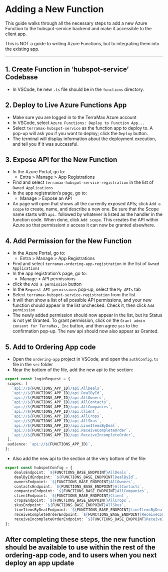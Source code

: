 # Adding a New Function


<!-- To regenerate the Markdown version of this file, enter in the terminal:
    quarto render docs/how-to/add-new-function.qmd 
-->

This guide walks through all the necessary steps to add a new Azure
Function to the hubspot-service backend and make it accessible to the
client app.

This is NOT a guide to writing Azure Functions, but to integrating them
into the existing app.

------------------------------------------------------------------------

## 1. Create Function in ‘hubspot-service’ Codebase

- In VSCode, he new `.ts` file should be in the `functions` directory.

## 2. Deploy to Live Azure Functions App

- Make sure you are logged in to the TerraMax Azure account
- In VSCode, select `Azure Functions: Deploy to Function App...`
- Select `terramax-hubspot-service` as the function app to deploy to. A
  pop-up will ask you if you want to deploy; click the `Deploy` button.
- The terminal will display information about the deployment execution,
  and tell you if it was successful.

## 3. Expose API for the New Function

- In the Azure Portal, go to:
  - Entra \> Manage \> App Registrations
- Find and select `terramax-hubspot-service-registration` in the list of
  `Owned Applications`
- In the app registration’s page, go to:
  - Manage \> Expose an API
- An page will open that shows all the currently exposed APIs; click
  `Add a scope` to create, name, and describe a new one. Be sure that
  the Scope name starts with `api.` followed by whatever is listed as
  the handler in the function code. When done, click `Add scope`. This
  creates the API within Azure so that permissiont o access it can now
  be granted elsewhere.

## 4. Add Permission for the New Function

- In the Azure Portal, go to:
  - Entra \> Manage \> App Registrations
- Find and select `terramax-ordering-app-registration` in the list of
  `Owned Applications`
- In the app registration’s page, go to:
  - Manage \> API permissions
- click the `Add a permission` button
- In the `Request API permissions` pop-up, select the `My APIs` tab
- Select `terramax-hubspot-service-registration` from the list
- It will then show a list of all possible API permissions, and your new
  function should appear in the list unchecked. Check it, then click
  `Add permission`
- The newly added permission should now appear in the list, but its
  Status is not yet Granted. To grant permission, click on the
  `Grant admin consent for TerraMax, Inc` button, and then agree `yes`
  to the confirmation pop-up. The new api should now also appear as
  Granted.

## 5. Add to Ordering App code

- Open the `ordering-app` project in VSCode, and open the
  `authConfig.ts` file in the `src` folder
- Near the bottom of the file, add the new api to the section:

``` ts
export const loginRequest = {
 scopes: [
   `api://${FUNCTIONS_APP_ID}/api.AllDeals`,
   `api://${FUNCTIONS_APP_ID}/api.DealById`,
   `api://${FUNCTIONS_APP_ID}/api.AllOwners`,
   `api://${FUNCTIONS_APP_ID}/api.AllContacts`,
   `api://${FUNCTIONS_APP_ID}/api.AllCompanies`,
   `api://${FUNCTIONS_APP_ID}/api.Client`,
   `api://${FUNCTIONS_APP_ID}/api.AllCrops`,
   `api://${FUNCTIONS_APP_ID}/api.AllSkus`,
   `api://${FUNCTIONS_APP_ID}/api.LineItemsByDeal`,
   `api://${FUNCTIONS_APP_ID}/api.ReceiveCompleteOrder`,
   `api://${FUNCTIONS_APP_ID}/api.ReceiveIncompleteOrder`,
 ],
 audience: `api://${FUNCTIONS_APP_ID}`,
};
```

- Also add the new api to the section at the very bottom of the file:

``` ts
export const hubspotConfig = {
    dealsEndpoint: `${FUNCTIONS_BASE_ENDPOINT}AllDeals`,
    dealByIdEndpoint: `${FUNCTIONS_BASE_ENDPOINT}DealById`,
    ownersEndpoint: `${FUNCTIONS_BASE_ENDPOINT}AllOwners`,
    contactsEndpoint: `${FUNCTIONS_BASE_ENDPOINT}AllContacts`,
    companiesEndpoint: `${FUNCTIONS_BASE_ENDPOINT}AllCompanies`,
    clientEndpoint: `${FUNCTIONS_BASE_ENDPOINT}Client`,
    cropsEndpoint: `${FUNCTIONS_BASE_ENDPOINT}AllCrops`,
    skusEndpoint: `${FUNCTIONS_BASE_ENDPOINT}AllSkus`,
    lineItemsByDealEndpoint: `${FUNCTIONS_BASE_ENDPOINT}LineItemsByDeal`,
    receiveCompleteOrderEndpoint: `${FUNCTIONS_BASE_ENDPOINT}ReceiveCompleteOrder`,
    receiveIncompleteOrderEndpoint: `${FUNCTIONS_BASE_ENDPOINT}ReceiveIncompleteOrder`,
};
```

## After completing these steps, the new function should be available to use within the rest of the ordering-app code, and to users when you next deploy an app update
